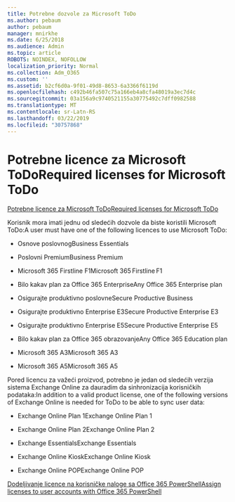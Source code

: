 ```yaml
---
title: Potrebne dozvole za Microsoft ToDo
ms.author: pebaum
author: pebaum
manager: mnirkhe
ms.date: 6/25/2018
ms.audience: Admin
ms.topic: article
ROBOTS: NOINDEX, NOFOLLOW
localization_priority: Normal
ms.collection: Adm_O365
ms.custom: ''
ms.assetid: b2cf6d0a-9f01-49d8-8653-6a3366f6119d
ms.openlocfilehash: c492b46fa507c75a166eb4a8cfa48019a3ec7d4c
ms.sourcegitcommit: 03a156a9c9740521155a30775492c7dff0982588
ms.translationtype: MT
ms.contentlocale: sr-Latn-RS
ms.lasthandoff: 03/22/2019
ms.locfileid: "30757868"
---
```

# <a name="required-licenses-for-microsoft-todo"></a><span data-ttu-id="6a51f-102">Potrebne licence za Microsoft ToDo</span><span class="sxs-lookup"><span data-stu-id="6a51f-102">Required licenses for Microsoft ToDo</span></span>

[<span data-ttu-id="6a51f-103">Potrebne licence za Microsoft ToDo</span><span class="sxs-lookup"><span data-stu-id="6a51f-103">Required licenses for Microsoft ToDo</span></span>](https://support.office.com/article/381e9d1b-c500-49b5-973e-890fd86528d7.aspx)
  
<span data-ttu-id="6a51f-104">Korisnik mora imati jednu od sledećih dozvole da biste koristili Microsoft ToDo:</span><span class="sxs-lookup"><span data-stu-id="6a51f-104">A user must have one of the following licences to use Microsoft ToDo:</span></span>
  
- <span data-ttu-id="6a51f-105">Osnove poslovnog</span><span class="sxs-lookup"><span data-stu-id="6a51f-105">Business Essentials</span></span>
    
- <span data-ttu-id="6a51f-106">Poslovni Premium</span><span class="sxs-lookup"><span data-stu-id="6a51f-106">Business Premium</span></span>
    
- <span data-ttu-id="6a51f-107">Microsoft 365 Firstline F1</span><span class="sxs-lookup"><span data-stu-id="6a51f-107">Microsoft 365 Firstline F1</span></span>
    
- <span data-ttu-id="6a51f-108">Bilo kakav plan za Office 365 Enterprise</span><span class="sxs-lookup"><span data-stu-id="6a51f-108">Any Office 365 Enterprise plan</span></span>
    
- <span data-ttu-id="6a51f-109">Osigurajte produktivno poslovne</span><span class="sxs-lookup"><span data-stu-id="6a51f-109">Secure Productive Business</span></span>
    
- <span data-ttu-id="6a51f-110">Osigurajte produktivno Enterprise E3</span><span class="sxs-lookup"><span data-stu-id="6a51f-110">Secure Productive Enterprise E3</span></span>
    
- <span data-ttu-id="6a51f-111">Osigurajte produktivno Enterprise E5</span><span class="sxs-lookup"><span data-stu-id="6a51f-111">Secure Productive Enterprise E5</span></span>
    
- <span data-ttu-id="6a51f-112">Bilo kakav plan za Office 365 obrazovanje</span><span class="sxs-lookup"><span data-stu-id="6a51f-112">Any Office 365 Education plan</span></span>
    
- <span data-ttu-id="6a51f-113">Microsoft 365 A3</span><span class="sxs-lookup"><span data-stu-id="6a51f-113">Microsoft 365 A3</span></span>
    
- <span data-ttu-id="6a51f-114">Microsoft 365 A5</span><span class="sxs-lookup"><span data-stu-id="6a51f-114">Microsoft 365 A5</span></span>
    
<span data-ttu-id="6a51f-115">Pored licencu za važeći proizvod, potrebno je jedan od sledećih verzija sistema Exchange Online za dauradim da sinhronizacija korisničkih podataka:</span><span class="sxs-lookup"><span data-stu-id="6a51f-115">In addition to a valid product license, one of the following versions of Exchange Online is needed for ToDo to be able to sync user data:</span></span> 
  
- <span data-ttu-id="6a51f-116">Exchange Online Plan 1</span><span class="sxs-lookup"><span data-stu-id="6a51f-116">Exchange Online Plan 1</span></span>
    
- <span data-ttu-id="6a51f-117">Exchange Online Plan 2</span><span class="sxs-lookup"><span data-stu-id="6a51f-117">Exchange Online Plan 2</span></span>
    
- <span data-ttu-id="6a51f-118">Exchange Essentials</span><span class="sxs-lookup"><span data-stu-id="6a51f-118">Exchange Essentials</span></span>
    
- <span data-ttu-id="6a51f-119">Exchange Online Kiosk</span><span class="sxs-lookup"><span data-stu-id="6a51f-119">Exchange Online Kiosk</span></span>
    
- <span data-ttu-id="6a51f-120">Exchange Online POP</span><span class="sxs-lookup"><span data-stu-id="6a51f-120">Exchange Online POP</span></span>
    
[<span data-ttu-id="6a51f-121">Dodeljivanje licence na korisničke naloge sa Office 365 PowerShell</span><span class="sxs-lookup"><span data-stu-id="6a51f-121">Assign licenses to user accounts with Office 365 PowerShell</span></span>](https://docs.microsoft.com/office365/enterprise/powershell/assign-licenses-to-user-accounts-with-office-365-powershell )
  

